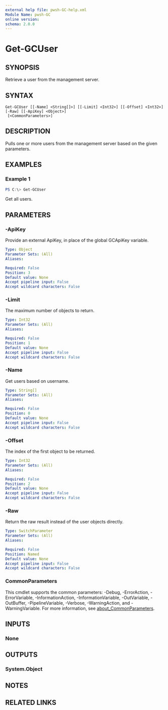 ```yaml
---
external help file: pwsh-GC-help.xml
Module Name: pwsh-GC
online version:
schema: 2.0.0
---
```


# Get-GCUser

## SYNOPSIS
Retrieve a user from the management server.

## SYNTAX

```
Get-GCUser [[-Name] <String[]>] [[-Limit] <Int32>] [[-Offset] <Int32>] [-Raw] [[-ApiKey] <Object>]
 [<CommonParameters>]
```

## DESCRIPTION
Pulls one or more users from the management server based on the given parameters.

## EXAMPLES

### Example 1
```powershell
PS C:\> Get-GCUser
```

Get all users.

## PARAMETERS

### -ApiKey
Provide an external ApiKey, in place of the global GCApiKey variable.

```yaml
Type: Object
Parameter Sets: (All)
Aliases:

Required: False
Position: 3
Default value: None
Accept pipeline input: False
Accept wildcard characters: False
```

### -Limit
The maximum number of objects to return.

```yaml
Type: Int32
Parameter Sets: (All)
Aliases:

Required: False
Position: 1
Default value: None
Accept pipeline input: False
Accept wildcard characters: False
```

### -Name
Get users based on username.

```yaml
Type: String[]
Parameter Sets: (All)
Aliases:

Required: False
Position: 0
Default value: None
Accept pipeline input: False
Accept wildcard characters: False
```

### -Offset
The index of the first object to be returned.

```yaml
Type: Int32
Parameter Sets: (All)
Aliases:

Required: False
Position: 2
Default value: None
Accept pipeline input: False
Accept wildcard characters: False
```

### -Raw
Return the raw result instead of the user objects directly.

```yaml
Type: SwitchParameter
Parameter Sets: (All)
Aliases:

Required: False
Position: Named
Default value: None
Accept pipeline input: False
Accept wildcard characters: False
```

### CommonParameters
This cmdlet supports the common parameters: -Debug, -ErrorAction, -ErrorVariable, -InformationAction, -InformationVariable, -OutVariable, -OutBuffer, -PipelineVariable, -Verbose, -WarningAction, and -WarningVariable. For more information, see [about_CommonParameters](http://go.microsoft.com/fwlink/?LinkID=113216).

## INPUTS

### None

## OUTPUTS

### System.Object
## NOTES

## RELATED LINKS
